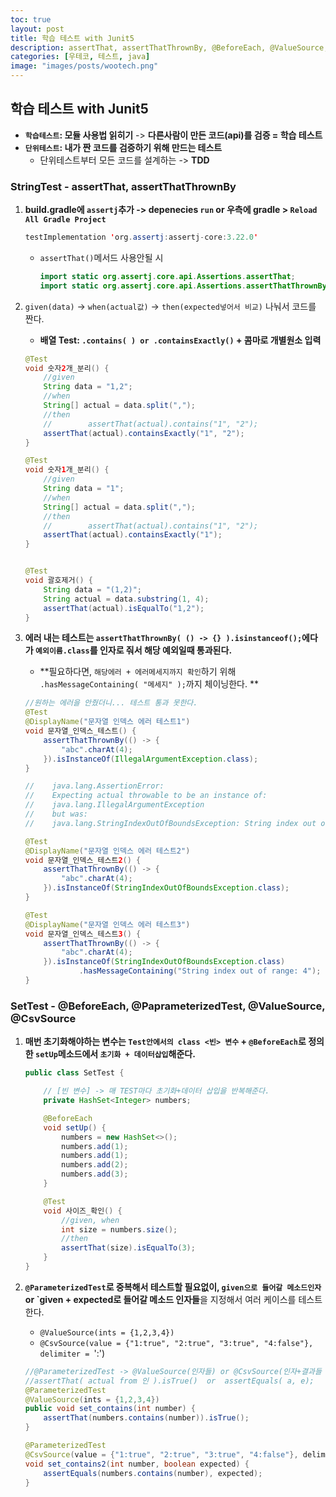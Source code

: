 ```yaml
---
toc: true
layout: post
title: 학습 테스트 with Junit5
description: assertThat, assertThatThrownBy, @BeforeEach, @ValueSource, @CsvSource
categories: [우테코, 테스트, java]
image: "images/posts/wootech.png"
---
```


## 학습 테스트 with Junit5



- **`학습테스트`: 모듈 사용법 읽히기**  -> **다른사람이 만든 코드(api)를 검증  =  학습 테스트**
- **`단위테스트`: 내가 짠 코드를 검증하기 위해 만드는 테스트**
    - 단위테스트부터 모든 코드를 설계하는 -> **TDD**





### StringTest - assertThat, assertThatThrownBy



1.  **build.gradle에 `assertj`추가 -> depenecies `run` or 우측에 gradle > `Reload All Gradle Project`**

    ```java
    testImplementation 'org.assertj:assertj-core:3.22.0'
    ```

    - `assertThat()`메서드 사용안될 시

        ```java
        import static org.assertj.core.api.Assertions.assertThat;
        import static org.assertj.core.api.Assertions.assertThatThrownBy;
        ```

        



2. `given(data)` -> `when(actual값)` ->  `then(expected넣어서 비교)` 나눠서 코드를 짠다.

    - **배열 Test: `.contains( ) or .containsExactly()` + 콤마로 개별원소 입력**

    ```java
    @Test
    void 숫자2개_분리() {
        //given
        String data = "1,2";
        //when
        String[] actual = data.split(",");
        //then
        //        assertThat(actual).contains("1", "2");
        assertThat(actual).containsExactly("1", "2");
    }
    
    @Test
    void 숫자1개_분리() {
        //given
        String data = "1";
        //when
        String[] actual = data.split(",");
        //then
        //        assertThat(actual).contains("1", "2");
        assertThat(actual).containsExactly("1");
    }
    
    
    @Test
    void 괄호제거() {
        String data = "(1,2)";
        String actual = data.substring(1, 4);
        assertThat(actual).isEqualTo("1,2");
    }
    ```

    



3. **에러 내는 테스트는 `assertThatThrownBy( () -> {} ).isinstanceof();`에다가 `예외이름.class`를 인자로 줘서 해당 예외일때 통과된다.**

    - **필요하다면, `해당에러 + 에러메세지까지 확인`하기 위해 `.hasMessageContaining( "메세지" );`까지 체이닝한다. **

    ```java
    //원하는 에러을 안줬더니... 테스트 통과 못한다.
    @Test
    @DisplayName("문자열 인덱스 에러 테스트1")
    void 문자열_인덱스_테스트() {
        assertThatThrownBy(() -> {
            "abc".charAt(4);
        }).isInstanceOf(IllegalArgumentException.class);
    }
    
    //    java.lang.AssertionError:
    //    Expecting actual throwable to be an instance of:
    //    java.lang.IllegalArgumentException
    //    but was:
    //    java.lang.StringIndexOutOfBoundsException: String index out of range: 4
    
    @Test
    @DisplayName("문자열 인덱스 에러 테스트2")
    void 문자열_인덱스_테스트2() {
        assertThatThrownBy(() -> {
            "abc".charAt(4);
        }).isInstanceOf(StringIndexOutOfBoundsException.class);
    }
    
    @Test
    @DisplayName("문자열 인덱스 에러 테스트3")
    void 문자열_인덱스_테스트3() {
        assertThatThrownBy(() -> {
            "abc".charAt(4);
        }).isInstanceOf(StringIndexOutOfBoundsException.class)
                .hasMessageContaining("String index out of range: 4");
    }
    ```

    





### SetTest - @BeforeEach, @PaprameterizedTest, @ValueSource, @CsvSource

1. **매번 초기화해야하는 변수는 `Test안에서의 class <빈> 변수` + `@BeforeEach`로 정의한 `setUp`메소드에서 `초기화 + 데이터삽입`해준다.**

    ```java
    public class SetTest {
    
        // [빈 변수] -> 매 TEST마다 초기화+데이터 삽입을 반복해준다.
        private HashSet<Integer> numbers;
    
        @BeforeEach
        void setUp() {
            numbers = new HashSet<>();
            numbers.add(1);
            numbers.add(1);
            numbers.add(2);
            numbers.add(3);
        }
    
        @Test
        void 사이즈_확인() {
            //given, when
            int size = numbers.size();
            //then
            assertThat(size).isEqualTo(3);
        }
    }
    ```

    



2. **`@ParameterizedTest`로 중복해서 테스트할 필요없이, `given으로 들어갈 메소드인자` or `given + expected로 들어갈 메소드 인자들**을 지정해서 여러 케이스를 테스트한다.

    - `@ValueSource(ints = {1,2,3,4})`
    - `@CsvSource(value = {"1:true", "2:true", "3:true", "4:false"}, delimiter = `':')

    ```java
    //@ParameterizedTest -> @ValueSource(인자들) or @CsvSource(인자+결과들 with 구분자) 선택 -> 메서드 인자 -> 사용
    //assertThat( actual from 인 ).isTrue()  or  assertEquals( a, e);
    @ParameterizedTest
    @ValueSource(ints = {1,2,3,4})
    public void set_contains(int number) {
        assertThat(numbers.contains(number)).isTrue();
    }
    
    @ParameterizedTest
    @CsvSource(value = {"1:true", "2:true", "3:true", "4:false"}, delimiter = ':')
    void set_contains2(int number, boolean expected) {
        assertEquals(numbers.contains(number), expected);
    }
    ```

    